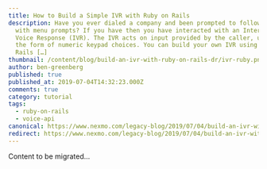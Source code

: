 ```yaml
---
title: How to Build a Simple IVR with Ruby on Rails
description: Have you ever dialed a company and been prompted to follow along
  with menu prompts? If you have then you have interacted with an Interactive
  Voice Response (IVR). The IVR acts on input provided by the caller, usually in
  the form of numeric keypad choices. You can build your own IVR using Ruby on
  Rails […]
thumbnail: /content/blog/build-an-ivr-with-ruby-on-rails-dr/ivr-ruby.png
author: ben-greenberg
published: true
published_at: 2019-07-04T14:32:23.000Z
comments: true
category: tutorial
tags:
  - ruby-on-rails
  - voice-api
canonical: https://www.nexmo.com/legacy-blog/2019/07/04/build-an-ivr-with-ruby-on-rails-dr
redirect: https://www.nexmo.com/legacy-blog/2019/07/04/build-an-ivr-with-ruby-on-rails-dr
---
```


Content to be migrated...
